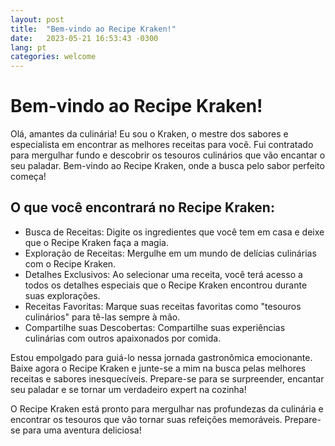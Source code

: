 ```yaml
---
layout: post
title:  "Bem-vindo ao Recipe Kraken!"
date:   2023-05-21 16:53:43 -0300
lang: pt 
categories: welcome
---
```


# Bem-vindo ao Recipe Kraken!

Olá, amantes da culinária! Eu sou o Kraken, o mestre dos sabores e especialista em encontrar as melhores receitas para você. Fui contratado para mergulhar fundo e descobrir os tesouros culinários que vão encantar o seu paladar. Bem-vindo ao Recipe Kraken, onde a busca pelo sabor perfeito começa!

## O que você encontrará no Recipe Kraken:

- Busca de Receitas: Digite os ingredientes que você tem em casa e deixe que o Recipe Kraken faça a magia.
- Exploração de Receitas: Mergulhe em um mundo de delícias culinárias com o Recipe Kraken.
- Detalhes Exclusivos: Ao selecionar uma receita, você terá acesso a todos os detalhes especiais que o Recipe Kraken encontrou durante suas explorações.
- Receitas Favoritas: Marque suas receitas favoritas como "tesouros culinários" para tê-las sempre à mão.
- Compartilhe suas Descobertas: Compartilhe suas experiências culinárias com outros apaixonados por comida.

Estou empolgado para guiá-lo nessa jornada gastronômica emocionante. Baixe agora o Recipe Kraken e junte-se a mim na busca pelas melhores receitas e sabores inesquecíveis. Prepare-se para se surpreender, encantar seu paladar e se tornar um verdadeiro expert na cozinha!

O Recipe Kraken está pronto para mergulhar nas profundezas da culinária e encontrar os tesouros que vão tornar suas refeições memoráveis. Prepare-se para uma aventura deliciosa!


